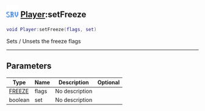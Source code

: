 ## <img src="../../.gitbook/assets/server.png" width="32" height="32" /> [Player](../player/README.md):setFreeze

```lua
void Player:setFreeze(flags, set)
```

Sets / Unsets the freeze flags<br>

-----------------
## Parameters

| Type   | Name | Description | Optional |
| ------ | ---- | ----------- | -------: |
| [FREEZE](../freeze/README.md) | flags | No description |  |
| boolean | set | No description |  |
